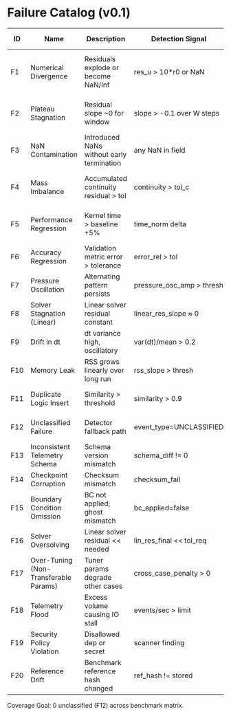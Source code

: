 # Failure Catalog (v0.1)

ID | Name | Description | Detection Signal | Telemetry Fields | Mitigation | Residual Signature
-- | ---- | ----------- | ---------------- | ---------------- | ---------- | -----------------
F1 | Numerical Divergence | Residuals explode or become NaN/Inf | res_u > 10*r0 or NaN | step,res_*,dt,CFL_max | Reduce dt, increase relaxation, switch solver ladder | Sharp upturn then break
F2 | Plateau Stagnation | Residual slope ~0 for window | slope > -0.1 over W steps | slope,window_len | Adjust relaxation, refine mesh, switch scheme | Flat tail
F3 | NaN Contamination | Introduced NaNs without early termination | any NaN in field | field_hash, nan_count | Bisection isolation, add finite checks earlier | Sudden invalid
F4 | Mass Imbalance | Accumulated continuity residual > tol | continuity > tol_c | continuity, mass_flux | Tighten solver tolerance, refine pressure correction | Drift off zero
F5 | Performance Regression | Kernel time > baseline +5% | time_norm delta | kernel, time_norm | Investigate hotspot, optimize memory access | Elevated plateau
F6 | Accuracy Regression | Validation metric error > tolerance | error_rel > tol | metric,error_rel,ref | Revert change, tune parameters | Case-specific
F7 | Pressure Oscillation | Alternating pattern persists | pressure_osc_amp > thresh | osc_amp, freq | Enable Rhie–Chow, damping | Even-odd pattern
F8 | Solver Stagnation (Linear) | Linear solver residual constant | linear_res_slope ≈ 0 | lin_it, lin_res | Switch preconditioner, escalate solver | Flat micro residual
F9 | Drift in dt | dt variance high, oscillatory | var(dt)/mean > 0.2 | dt,var_dt | Smooth PID gains | High variance
F10 | Memory Leak | RSS grows linearly over long run | rss_slope > thresh | rss, rss_slope | Audit allocation, reuse buffers | Linear upward trend
F11 | Duplicate Logic Insert | Similarity > threshold | similarity > 0.9 | similarity, func_id | Reuse existing, annotate difference | N/A
F12 | Unclassified Failure | Detector fallback path | event_type=UNCLASSIFIED | context_hash | Manual triage, add taxonomy entry | Variable
F13 | Inconsistent Telemetry Schema | Schema version mismatch | schema_diff != 0 | schema_version | Run migration, bump version | N/A
F14 | Checkpoint Corruption | Checksum mismatch | checksum_fail | checkpoint_hash | Atomic write, retry | N/A
F15 | Boundary Condition Omission | BC not applied; ghost mismatch | bc_applied=false | face, bc_type | Add BC test, enforce registry | Divergence localized
F16 | Solver Oversolving | Linear solver residual << needed | lin_res_final << tol_req | lin_res_final, iter | Early exit heuristic | Overcompute tail
F17 | Over-Tuning (Non-Transferable Params) | Tuner params degrade other cases | cross_case_penalty > 0 | cross_case_scores | Multi-case objective | Mixed results
F18 | Telemetry Flood | Excess volume causing IO stall | events/sec > limit | events_sec | Sampling throttle | Spiky IO
F19 | Security Policy Violation | Disallowed dep or secret | scanner finding | dep_id/type | Remove/replace dep | N/A
F20 | Reference Drift | Benchmark reference hash changed | ref_hash != stored | ref_hash, prev_hash | Revalidate source, update attestation | N/A

Coverage Goal: 0 unclassified (F12) across benchmark matrix.
